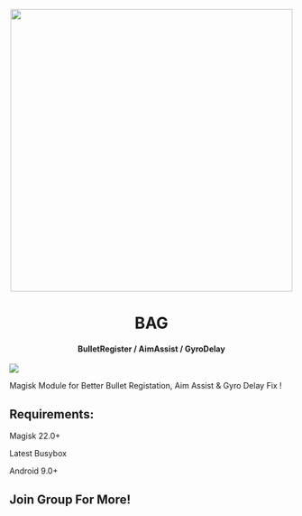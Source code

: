 <p align="center"><a href="https://t.me/AndroidRootModulesCommunity"><img src="https://i.imgur.com/xQX7fI5.png" width="500"></a></p>  

 <h1 align="center"><b> BAG </b></h1> 

 <h4 align="center">BulletRegister / AimAssist / GyroDelay</h4>

 <a href="https://t.me/AndroidRootModulesCommunity"><img src="https://img.shields.io/badge/Join-Telegram%20Channel-red.svg?logo=Telegram"></a>

Magisk Module for Better Bullet Registation,
Aim Assist & Gyro Delay Fix !

## Requirements:

Magisk 22.0+

Latest Busybox

Android 9.0+

## Join Group For More!
